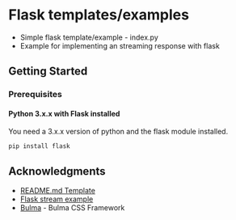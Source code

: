 # Flask templates/examples

* Simple flask template/example - index.py
* Example for implementing an streaming response with flask

## Getting Started

### Prerequisites

#### Python 3.x.x with Flask installed

You need a 3.x.x version of python and the flask module installed.

```
pip install flask
```


## Acknowledgments

* [README.md Template](https://gist.github.com/PurpleBooth/109311bb0361f32d87a2)
* [Flask stream example](https://gist.github.com/huiliu/46be335427605960fa84)
* [Bulma](bulma.io) - Bulma CSS Framework
